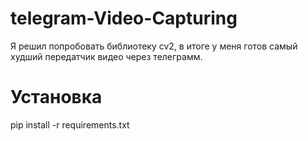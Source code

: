 # telegram-Video-Capturing
Я решил попробовать библиотеку cv2, в итоге у меня готов самый худший передатчик видео через телеграмм.
# Установка
pip install -r requirements.txt
